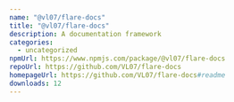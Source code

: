 ```yaml
---
name: "@vl07/flare-docs"
title: "@vl07/flare-docs"
description: A documentation framework
categories:
  - uncategorized
npmUrl: https://www.npmjs.com/package/@vl07/flare-docs
repoUrl: https://github.com/VL07/flare-docs
homepageUrl: https://github.com/VL07/flare-docs#readme
downloads: 12
---
```

